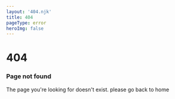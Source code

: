 ```yaml
---
layout: '404.njk'
title: 404
pageType: error
heroImg: false
---
```

# 404
### Page not found
The page you're looking for doesn't exist. please go back to home